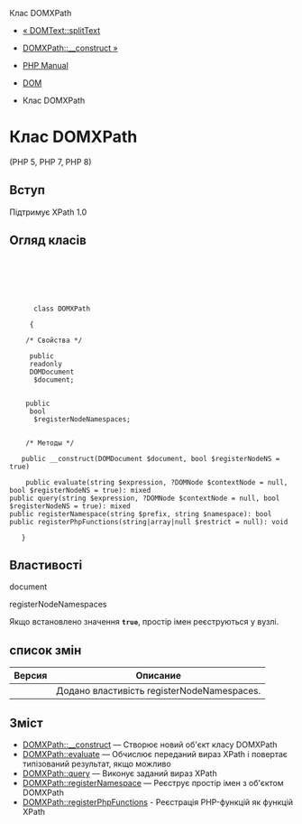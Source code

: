 Клас DOMXPath

-   [« DOMText::splitText](domtext.splittext.html)
    
-   [DOMXPath::\_\_construct »](domxpath.construct.html)
    
-   [PHP Manual](index.html)
    
-   [DOM](book.dom.html)
    
-   Клас DOMXPath
    

# Клас DOMXPath

(PHP 5, PHP 7, PHP 8)

## Вступ

Підтримує XPath 1.0

## Огляд класів

```classsynopsis

     
    

    
     
      class DOMXPath
     
     {

    /* Свойства */
    
     public
     readonly
     DOMDocument
      $document;


    public
     bool
      $registerNodeNamespaces;


    /* Методы */
    
   public __construct(DOMDocument $document, bool $registerNodeNS = true)

    public evaluate(string $expression, ?DOMNode $contextNode = null, bool $registerNodeNS = true): mixed
public query(string $expression, ?DOMNode $contextNode = null, bool $registerNodeNS = true): mixed
public registerNamespace(string $prefix, string $namespace): bool
public registerPhpFunctions(string|array|null $restrict = null): void

   }
```

## Властивості

document

registerNodeNamespaces

Якщо встановлено значення **`true`**, простір імен реєструються у вузлі.

## список змін

| Версия | Описание |
| --- | --- |
|  | Додано властивість registerNodeNamespaces. |

## Зміст

-   [DOMXPath::\_\_construct](domxpath.construct.html) — Створює новий об'єкт класу DOMXPath
-   [DOMXPath::evaluate](domxpath.evaluate.html) — Обчислює переданий вираз XPath і повертає типізований результат, якщо можливо
-   [DOMXPath::query](domxpath.query.html) — Виконує заданий вираз XPath
-   [DOMXPath::registerNamespace](domxpath.registernamespace.html) — Реєструє простір імен з об'єктом DOMXPath
-   [DOMXPath::registerPhpFunctions](domxpath.registerphpfunctions.html) - Реєстрація PHP-функцій як функцій XPath